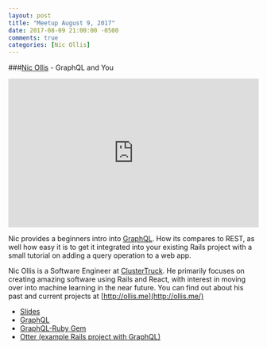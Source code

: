 ```yaml
---
layout: post
title: "Meetup August 9, 2017"
date: 2017-08-09 21:00:00 -0500
comments: true
categories: [Nic Ollis]
---
```


###[Nic Ollis](https://twitter.com/nic_ollis) - GraphQL and You
<iframe width="100%" height="300" src="https://www.youtube.com/embed/-TaqAcPQ1Jk" frameborder="0" allowfullscreen></iframe>

Nic provides a beginners intro into [GraphQL](http://graphql.org/). How its compares to REST, as well how easy it is to get it integrated into your existing Rails project with a small tutorial on adding a query operation to a web app.

Nic Ollis is a Software Engineer at [ClusterTruck](https://www.clustertruck.com/). He primarily focuses on creating amazing software using Rails and React, with interest in moving over into machine learning in the near future. You can find out about his past and current projects at [http://ollis.me](http://ollis.me/)

* [Slides](/assets/20170809/GraphQL%20and%20You.pdf)
* [GraphQL](http://graphql.org/)
* [GraphQL-Ruby Gem](https://github.com/rmosolgo/graphql-ruby)
* [Otter (example Rails project with GraphQL)](http://bit.ly/indy_rb_otter)
